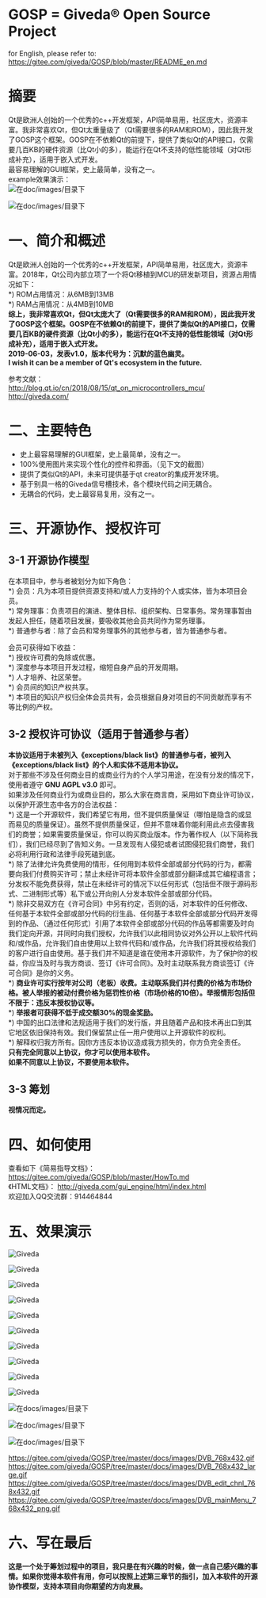 # GOSP = Giveda® Open Source Project   
for English, please refer to: https://gitee.com/giveda/GOSP/blob/master/README_en.md  

# 摘要  
Qt是欧洲人创始的一个优秀的c++开发框架，API简单易用，社区庞大，资源丰富。我非常喜欢Qt，但Qt太重量级了（Qt需要很多的RAM和ROM），因此我开发了GOSP这个框架。GOSP在不依赖Qt的前提下，提供了类似Qt的API接口，仅需要几百KB的硬件资源（比Qt小的多），能运行在Qt不支持的低性能领域（对Qt形成补充），适用于嵌入式开发。    
最容易理解的GUI框架，史上最简单，没有之一。   
example效果演示：   
![在doc/images/目录下](docs/images/DVB_edit_chnl_768x432.gif)

![在doc/images/目录下](docs/images/DVB_mainMenu_768x432_png.gif)


# 一、简介和概述  
Qt是欧洲人创始的一个优秀的c++开发框架，API简单易用，社区庞大，资源丰富。2018年，Qt公司内部立项了一个将Qt移植到MCU的研发新项目，资源占用情况如下：  
*) ROM占用情况：从6MB到13MB  
*) RAM占用情况：从4MB到10MB  
 **综上，我非常喜欢Qt，但Qt太庞大了（Qt需要很多的RAM和ROM），因此我开发了GOSP这个框架。GOSP在不依赖Qt的前提下，提供了类似Qt的API接口，仅需要几百KB的硬件资源（比Qt小的多），能运行在Qt不支持的低性能领域（对Qt形成补充），适用于嵌入式开发。**      
  **2019-06-03，发表v1.0，版本代号为：沉默的蓝色幽灵。**    
  **I wish it can be a member of Qt's ecosystem in the future.**    

参考文献：  
http://blog.qt.io/cn/2018/08/15/qt_on_microcontrollers_mcu/  
http://giveda.com/


# 二、主要特色

* 史上最容易理解的GUI框架，史上最简单，没有之一。   
* 100%使用图片来实现个性化的控件和界面。（见下文的截图）   
* 提供了类似Qt的API，未来可提供基于qt creator的集成开发环境。  
* 基于别具一格的Giveda信号槽技术，各个模块代码之间无耦合。  
* 无耦合的代码，史上最容易复用，没有之一。  


# 三、开源协作、授权许可  
## 3-1 开源协作模型  
在本项目中，参与者被划分为如下角色：   
*) 会员：凡为本项目提供资源支持和/或人力支持的个人或实体，皆为本项目会员。   
*) 常务理事：负责项目的演进、整体目标、组织架构、日常事务。常务理事暂由发起人担任，随着项目发展，要吸收其他会员共同作为常务理事。   
*) 普通参与者：除了会员和常务理事外的其他参与者，皆为普通参与者。   

会员可获得如下收益：   
*) 授权许可费的免除或优惠。   
*) 深度参与本项目开发过程，缩短自身产品的开发周期。   
*) 人才培养、社区荣誉。   
*) 会员间的知识产权共享。    
*) 本项目的知识产权归全体会员共有，会员根据自身对项目的不同贡献而享有不等比例的产权。    

## 3-2 授权许可协议（适用于普通参与者）  
 **本协议适用于未被列入《exceptions/black list》的普通参与者，被列入《exceptions/black list》的个人和实体不适用本协议。**  
对于那些不涉及任何商业目的或商业行为的个人学习用途，在没有分发的情况下，使用者遵守 **GNU AGPL v3.0** 即可。  
如果涉及任何商业行为或商业目的，那么大家在商言商，采用如下商业许可协议，以保护开源生态中各方的合法权益：  
*) 这是一个开源软件，我们希望它有用，但不提供质量保证（哪怕是隐含的或显而易见的质量保证）。虽然不提供质量保证，但并不意味着你能利用此点去侵害我们的商誉；如果需要质量保证，你可以购买商业版本。作为著作权人（以下简称我们），我们已经尽到了告知义务。一旦发现有人侵犯或者试图侵犯我们商誉，我们必将利用行政和法律手段死磕到底。   
*) 除了法律允许免费使用的情形，任何用到本软件全部或部分代码的行为，都需要向我们付费购买许可；禁止未经许可将本软件全部或部分翻译成其它编程语言；分发权不能免费获得，禁止在未经许可的情况下以任何形式（包括但不限于源码形式、二进制形式等）私下或公开向别人分发本软件全部或部分代码。   
*) 除非交易双方在《许可合同》中另有约定，否则的话，对本软件的任何修改、任何基于本软件全部或部分代码的衍生品、任何基于本软件全部或部分代码开发得到的作品、（通过任何形式）引用了本软件全部或部分代码的作品等都需要及时向我们定向开源，并同时向我们授权，允许我们以此相同协议对外公开以上软件代码和/或作品，允许我们自由使用以上软件代码和/或作品，允许我们将其授权给我们的客户进行自由使用。基于我们并不知道是谁在使用本开源软件，为了保护你的权益，你应当及时与我方商谈、签订《许可合同》。及时主动联系我方商谈签订《许可合同》是你的义务。   
*)  **商业许可实行按年对公司（老板）收费。主动联系我们并付费的价格为市场价格。被人举报的被动付费价格为惩罚性价格（市场价格的10倍）。举报情形包括但不限于：违反本授权协议等。**     
*)  **举报者可获得不低于成交额30%的现金奖励。**       
*) 中国的出口法律和法规适用于我们的发行版，并且随着产品和技术再出口到其它地区依旧保持有效。我们保留禁止任一用户使用以上开源软件的权利。  
*) 解释权归我方所有。因你方违反本协议造成我方损失的，你方负完全责任。  
 **只有完全同意以上协议，你才可以使用本软件。**  
 **如果不同意以上协议，不要使用本软件。**    

## 3-3 筹划
  **视情况而定。**   


# 四、如何使用
查看如下《简易指导文档》： https://gitee.com/giveda/GOSP/blob/master/HowTo.md  
《HTML文档》： http://giveda.com/gui_engine/html/index.html    
欢迎加入QQ交流群：914464844    


# 五、效果演示  

![Giveda](docs/images/configureResult1.jpeg)

![Giveda](docs/images/gCtrlButton.jpeg)

![Giveda](docs/images/gCtrlIconView.jpeg)

![Giveda](docs/images/gCtrlItem.jpeg)

![Giveda](docs/images/gCtrlLineEdit.jpeg)

![Giveda](docs/images/gCtrlListBox.jpeg)

![Giveda](docs/images/gCtrlMsgBox.jpeg)

![Giveda](docs/images/gCtrlProgressBar.jpeg)

![Giveda](docs/images/gCtrlRadioButton.jpeg)

![Giveda](docs/images/debugInfo.jpeg)

![在docs/images/目录下](docs/images/DVB_768x432.gif)

![在doc/images/目录下](docs/images/DVB_edit_chnl_768x432.gif)

![在doc/images/目录下](docs/images/DVB_mainMenu_768x432_png.gif)

https://gitee.com/giveda/GOSP/tree/master/docs/images/DVB_768x432.gif  
https://gitee.com/giveda/GOSP/tree/master/docs/images/DVB_768x432_large.gif  
https://gitee.com/giveda/GOSP/tree/master/docs/images/DVB_edit_chnl_768x432.gif  
https://gitee.com/giveda/GOSP/tree/master/docs/images/DVB_mainMenu_768x432_png.gif  


# 六、写在最后  
  **这是一个处于筹划过程中的项目，我只是在有兴趣的时候，做一点自己感兴趣的事情。如果你觉得本软件有用，你可以按照上述第三章节的指引，加入本软件的开源协作模型，支持本项目向你期望的方向发展。**   
